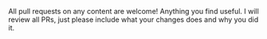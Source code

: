 All pull requests on any content are welcome!
Anything you find useful.
I will review all PRs, just please include what your changes does and why you did it.
